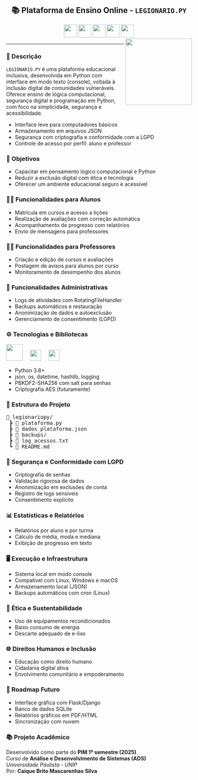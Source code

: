 <h2 align="center">📚 Plataforma de Ensino Online - <code>LEGIONARIO.PY</code></h2>

<div align="center">
  <img src="https://img.shields.io/badge/Python-3.x-blue?style=for-the-badge&logo=python&logoColor=white" height="35" />
  <img src="https://img.shields.io/badge/LGPD-Conformidade-green?style=for-the-badge" height="35" />
  <img src="https://img.shields.io/badge/Modo%20Texto-100%25-lightgrey?style=for-the-badge" height="35" />
  <img src="https://img.shields.io/badge/JSON-Armazenamento-lightblue?style=for-the-badge" height="35" />
  <img src="https://img.shields.io/badge/Linux-Otimizado-critical?style=for-the-badge" height="35" />
</div>

<img align="right" height="180" src="https://media.giphy.com/media/kH1DBkPNyZPOk0BxrM/giphy.gif" />

<hr/>

<h3>📝 Descrição</h3>
<p><code>LEGIONARIO.PY</code> é uma plataforma educacional inclusiva, desenvolvida em Python com interface em modo texto (console), voltada à inclusão digital de comunidades vulneráveis. Oferece ensino de lógica computacional, segurança digital e programação em Python, com foco na simplicidade, segurança e acessibilidade.</p>

<ul>
  <li>Interface leve para computadores básicos</li>
  <li>Armazenamento em arquivos JSON</li>
  <li>Segurança com criptografia e conformidade com a LGPD</li>
  <li>Controle de acesso por perfil: aluno e professor</li>
</ul>

<h3>🎯 Objetivos</h3>
<ul>
  <li>Capacitar em pensamento lógico computacional e Python</li>
  <li>Reduzir a exclusão digital com ética e tecnologia</li>
  <li>Oferecer um ambiente educacional seguro e acessível</li>
</ul>

<h3>👨‍🎓 Funcionalidades para Alunos</h3>
<ul>
  <li>Matrícula em cursos e acesso a lições</li>
  <li>Realização de avaliações com correção automática</li>
  <li>Acompanhamento de progresso com relatórios</li>
  <li>Envio de mensagens para professores</li>
</ul>

<h3>👨‍🏫 Funcionalidades para Professores</h3>
<ul>
  <li>Criação e edição de cursos e avaliações</li>
  <li>Postagem de avisos para alunos por curso</li>
  <li>Monitoramento de desempenho dos alunos</li>
</ul>

<h3>🔧 Funcionalidades Administrativas</h3>
<ul>
  <li>Logs de atividades com RotatingFileHandler</li>
  <li>Backups automáticos e restauração</li>
  <li>Anonimização de dados e autoexclusão</li>
  <li>Gerenciamento de consentimento (LGPD)</li>
</ul>

<h3>⚙️ Tecnologias e Bibliotecas</h3>
<div>
  <img src="https://cdn.jsdelivr.net/gh/devicons/devicon/icons/python/python-original.svg" height="45" />
  <img width="12" />
  <img src="https://img.shields.io/badge/JSON-Banco%20de%20Dados-lightgrey?style=for-the-badge" height="30" />
  <img width="12" />
  <img src="https://img.shields.io/badge/Console-Interface-informational?style=for-the-badge" height="30" />
</div>

<ul>
  <li>Python 3.8+</li>
  <li>json, os, datetime, hashlib, logging</li>
  <li>PBKDF2-SHA256 com salt para senhas</li>
  <li>Criptografia AES (futuramente)</li>
</ul>

<h3>📂 Estrutura do Projeto</h3>
<pre>
📁 legionariopy/
 ┣ 📄 plataforma.py
 ┣ 📄 dados_plataforma.json
 ┣ 📁 backups/
 ┣ 📄 log_acessos.txt
 ┗ 📄 README.md
</pre>

<h3>🔐 Segurança e Conformidade com LGPD</h3>
<ul>
  <li>Criptografia de senhas</li>
  <li>Validação rigorosa de dados</li>
  <li>Anonimização em exclusões de conta</li>
  <li>Registro de logs sensíveis</li>
  <li>Consentimento explícito</li>
</ul>

<h3>📊 Estatísticas e Relatórios</h3>
<ul>
  <li>Relatórios por aluno e por turma</li>
  <li>Cálculo de média, moda e mediana</li>
  <li>Exibição de progresso em texto</li>
</ul>

<h3>🖥️ Execução e Infraestrutura</h3>
<ul>
  <li>Sistema local em modo console</li>
  <li>Compatível com Linux, Windows e macOS</li>
  <li>Armazenamento local (JSON)</li>
  <li>Backups automáticos com cron (Linux)</li>
</ul>

<h3>🌱 Ética e Sustentabilidade</h3>
<ul>
  <li>Uso de equipamentos recondicionados</li>
  <li>Baixo consumo de energia</li>
  <li>Descarte adequado de e-lixo</li>
</ul>

<h3>🌐 Direitos Humanos e Inclusão</h3>
<ul>
  <li>Educação como direito humano</li>
  <li>Cidadania digital ativa</li>
  <li>Envolvimento comunitário e empoderamento</li>
</ul>

<h3>🚀 Roadmap Futuro</h3>
<ul>
  <li>Interface gráfica com Flask/Django</li>
  <li>Banco de dados SQLite</li>
  <li>Relatórios gráficos em PDF/HTML</li>
  <li>Sincronização com nuvem</li>
</ul>

<h3>📚 Projeto Acadêmico</h3>
<p>
  Desenvolvido como parte do <strong>PIM 1º semestre (2025)</strong><br/>
  Curso de <strong>Análise e Desenvolvimento de Sistemas (ADS)</strong><br/>
  <em>Universidade Paulista - UNIP</em><br/>
  Por: <strong>Caique Brito Mascarenhas Silva</strong>
</p>
